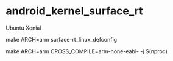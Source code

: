 # android_kernel_surface_rt

Ubuntu Xenial



make ARCH=arm surface-rt_linux_defconfig

make ARCH=arm CROSS_COMPILE=arm-none-eabi- -j $(nproc)
